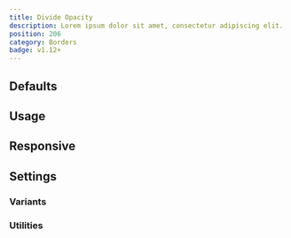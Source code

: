 ```yaml
---
title: Divide Opacity
description: Lorem ipsum dolor sit amet, consectetur adipiscing elit.
position: 206
category: Borders
badge: v1.12+
---
```


## Defaults

<TableGenerateCommon 
  combinator="> * + *"
  :rules="{
    'divide-opacity-0': ['--divide-opacity: 0;'],
    'divide-opacity-5': ['--divide-opacity: 0.05;'],
    'divide-opacity-10': ['--divide-opacity: 0.10;'],
    'divide-opacity-20': ['--divide-opacity: 0.20;'],
    'divide-opacity-25': ['--divide-opacity: 0.25;'],
    'divide-opacity-30': ['--divide-opacity: 0.3;'],
    'divide-opacity-40': ['--divide-opacity: 0.4;'],
    'divide-opacity-50': ['--divide-opacity: 0.5;'],
    'divide-opacity-60': ['--divide-opacity: 0.6;'],
    'divide-opacity-70': ['--divide-opacity: 0.7;'],
    'divide-opacity-75': ['--divide-opacity: 0.75;'],
    'divide-opacity-80': ['--divide-opacity: 0.8;'],
    'divide-opacity-90': ['--divide-opacity: 0.9;'],
    'divide-opacity-95': ['--divide-opacity: 0.95;'],
    'divide-opacity-100': ['--divide-opacity: 1;'],
}"></TableGenerateCommon>

## Usage

## Responsive

## Settings

### Variants

### Utilities
